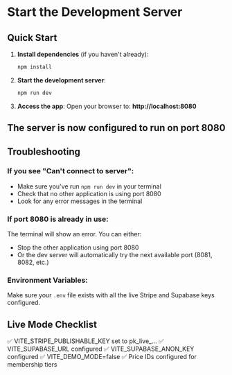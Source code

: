 # Start the Development Server

## Quick Start

1. **Install dependencies** (if you haven't already):
   ```bash
   npm install
   ```

2. **Start the development server**:
   ```bash
   npm run dev
   ```

3. **Access the app**:
   Open your browser to: **http://localhost:8080**

## The server is now configured to run on port 8080

## Troubleshooting

### If you see "Can't connect to server":
- Make sure you've run `npm run dev` in your terminal
- Check that no other application is using port 8080
- Look for any error messages in the terminal

### If port 8080 is already in use:
The terminal will show an error. You can either:
- Stop the other application using port 8080
- Or the dev server will automatically try the next available port (8081, 8082, etc.)

### Environment Variables:
Make sure your `.env` file exists with all the live Stripe and Supabase keys configured.

## Live Mode Checklist
✅ VITE_STRIPE_PUBLISHABLE_KEY set to pk_live_...
✅ VITE_SUPABASE_URL configured
✅ VITE_SUPABASE_ANON_KEY configured
✅ VITE_DEMO_MODE=false
✅ Price IDs configured for membership tiers
